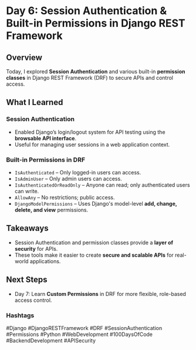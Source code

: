 # Day 6: Session Authentication & Built-in Permissions in Django REST Framework

## Overview
Today, I explored **Session Authentication** and various built-in **permission classes** in Django REST Framework (DRF) to secure APIs and control access.

## What I Learned

### Session Authentication
- Enabled Django’s login/logout system for API testing using the **browsable API interface**.
- Useful for managing user sessions in a web application context.

### Built-in Permissions in DRF
- `IsAuthenticated` – Only logged-in users can access.
- `IsAdminUser` – Only admin users can access.
- `IsAuthenticatedOrReadOnly` – Anyone can read; only authenticated users can write.
- `AllowAny` – No restrictions; public access.
- `DjangoModelPermissions` – Uses Django's model-level **add, change, delete, and view** permissions.

## Takeaways
- Session Authentication and permission classes provide a **layer of security** for APIs.
- These tools make it easier to create **secure and scalable APIs** for real-world applications.

## Next Steps
- Day 7: Learn **Custom Permissions** in DRF for more flexible, role-based access control.

### Hashtags
#Django #DjangoRESTFramework #DRF #SessionAuthentication #Permissions #Python #WebDevelopment #100DaysOfCode #BackendDevelopment #APISecurity

